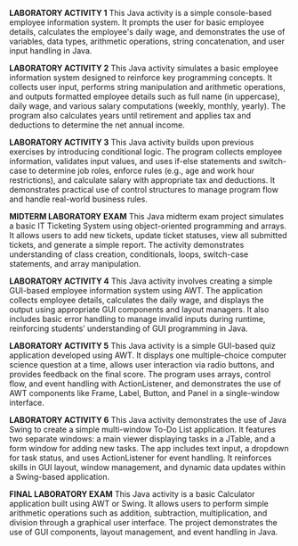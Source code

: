 **LABORATORY ACTIVITY 1**
This Java activity is a simple console-based employee information system. It prompts the user for basic employee details, calculates the employee's daily wage, and demonstrates the use of variables, data types, arithmetic operations, string concatenation, and user input handling in Java.

**LABORATORY ACTIVITY 2**
This Java activity simulates a basic employee information system designed to reinforce key programming concepts. It collects user input, performs string manipulation and arithmetic operations, and outputs formatted employee details such as full name (in uppercase), daily wage, and various salary computations (weekly, monthly, yearly). The program also calculates years until retirement and applies tax and deductions to determine the net annual income.

**LABORATORY ACTIVITY 3**
This Java activity builds upon previous exercises by introducing conditional logic. The program collects employee information, validates input values, and uses if-else statements and switch-case to determine job roles, enforce rules (e.g., age and work hour restrictions), and calculate salary with appropriate tax and deductions. It demonstrates practical use of control structures to manage program flow and handle real-world business rules.

**MIDTERM LABORATORY EXAM**
This Java midterm exam project simulates a basic IT Ticketing System using object-oriented programming and arrays. It allows users to add new tickets, update ticket statuses, view all submitted tickets, and generate a simple report. The activity demonstrates understanding of class creation, conditionals, loops, switch-case statements, and array manipulation.

**LABORATORY ACTIVITY 4**
This Java activity involves creating a simple GUI-based employee information system using AWT. The application collects employee details, calculates the daily wage, and displays the output using appropriate GUI components and layout managers. It also includes basic error handling to manage invalid inputs during runtime, reinforcing students’ understanding of GUI programming in Java.

**LABORATORY ACTIVITY 5**
This Java activity is a simple GUI-based quiz application developed using AWT. It displays one multiple-choice computer science question at a time, allows user interaction via radio buttons, and provides feedback on the final score. The program uses arrays, control flow, and event handling with ActionListener, and demonstrates the use of AWT components like Frame, Label, Button, and Panel in a single-window interface.

**LABORATORY ACTIVITY 6** 
This Java activity demonstrates the use of Java Swing to create a simple multi-window To-Do List application. It features two separate windows: a main viewer displaying tasks in a JTable, and a form window for adding new tasks. The app includes text input, a dropdown for task status, and uses ActionListener for event handling. It reinforces skills in GUI layout, window management, and dynamic data updates within a Swing-based application.

**FINAL LABORATORY EXAM**
This Java activity is a basic Calculator application built using AWT or Swing. It allows users to perform simple arithmetic operations such as addition, subtraction, multiplication, and division through a graphical user interface. The project demonstrates the use of GUI components, layout management, and event handling in Java.
